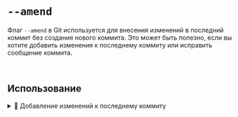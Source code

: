 # `--amend`

Флаг `--amend` в Git используется для внесения изменений в последний коммит без создания нового коммита. Это может быть полезно, если вы хотите добавить изменения к последнему коммиту или исправить сообщение коммита.

<br>

## Использование

  <details>
   <summary> 🔹 Добавление изменений к последнему коммиту</summary>
    <br>
    Если у вас есть незакоммиченные изменения и вы хотите добавить их к последнему коммиту, используйте следующую команду:
    <br>
    
  ```bash
  git commit --amend
  ```
  </details>
